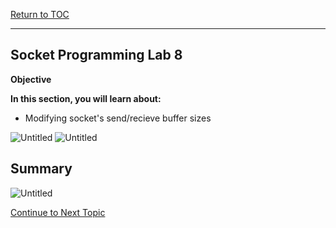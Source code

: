 <a href="https://github.com/CyberTrainingUSAF/04-IDE-s-and-Algorithms-Pt.-1/blob/master/00-Table-of-Contents.md" rel="Return to TOC"> Return to TOC </a>

---

## Socket Programming Lab 8

**Objective**

**In this section, you will learn about:**
* Modifying socket's send/recieve buffer sizes

![Untitled](https://user-images.githubusercontent.com/47218652/60993938-1399d480-a315-11e9-8b28-100919430abe.png)
![Untitled](https://user-images.githubusercontent.com/47218652/60993972-24e2e100-a315-11e9-88e3-d6b88d30c96d.png)

## Summary

![Untitled](https://user-images.githubusercontent.com/47218652/60994009-37f5b100-a315-11e9-8cb7-8323a644636c.png)

<a href="https://github.com/Bpmhome/Socket-Programming/blob/master/Socket%20Programming%20Lab9.md" > Continue to Next Topic </a>
